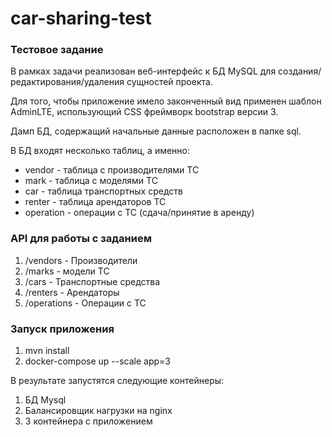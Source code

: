 # car-sharing-test

### Тестовое задание
В рамках задачи реализован веб-интерфейс к БД MySQL для создания/редактирования/удаления сущностей проекта.

Для того, чтобы приложение имело законченный вид применен шаблон AdminLTE, 
использующий CSS фреймворк bootstrap версии 3. 

Дамп БД, содержащий начальные данные расположен в папке sql.

В БД входят несколько таблиц, а именно:
* vendor - таблица с производителями ТС
* mark - таблица с моделями ТС
* car - таблица транспортных средств
* renter - таблица арендаторов ТС
* operation - операции с ТС (сдача/принятие в аренду) 

### API для работы с заданием
1. /vendors - Производители
2. /marks - модели ТС
3. /cars - Транспортные средства
4. /renters - Арендаторы
5. /operations - Операции с ТС

### Запуск приложения 
1. mvn install
2. docker-compose up --scale app=3

В результате запустятся следующие контейнеры:
1. БД Mysql
2. Балансировщик нагрузки на nginx
3. 3 контейнера с приложением

